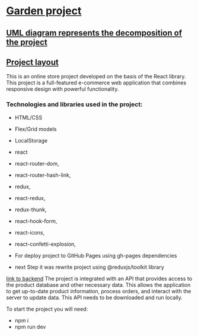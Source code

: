 # [Garden project](https://sl101.github.io/TEL-Ran-Diploma-project/)

## [UML diagram represents the decomposition of the project](https://drive.google.com/file/d/1OJCJnwSo_TIaP-eDAAK3Pq3j1Pl-Y-Gn/view?usp=sharing)

## [Project layout](https://www.figma.com/file/yNWvXvjZC0t8d9yBOpeEPy/Garden?type=design&node-id=4743-907&t=TqnTA5Oa08Ev1qRj-0)

This is an online store project developed on the basis of the React library. This project is a full-featured e-commerce web application that combines responsive design with powerful functionality.

### Technologies and libraries used in the project:

- HTML/CSS
- Flex/Grid models
- LocalStorage
- react
- react-router-dom,
- react-router-hash-link,
- redux,
- react-redux,
- redux-thunk,
- react-hook-form,
- react-icons,
- react-confetti-explosion,

- For deploy project to GitHub Pages using gh-pages dependencies

- next Step it was rewrite project using @reduxjs/toolkit library

[link to backend](https://github.com/HaykInanc/telran_project_backend)
The project is integrated with an API that provides access to the product database and other necessary data. This allows the application to get up-to-date product information, process orders, and interact with the server to update data.
This API needs to be downloaded and run locally.

To start the project you will need:

- npm i
- npm run dev
